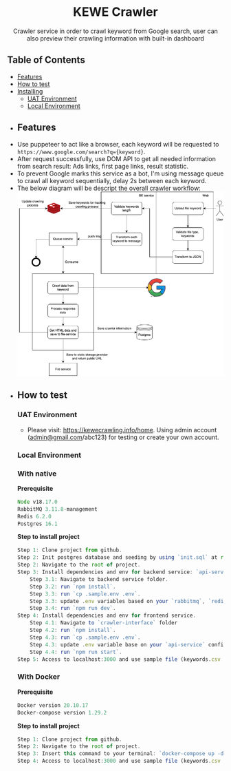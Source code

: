 <h1 align="center">KEWE Crawler</h1>

<p align="center">Crawler service in order to crawl keyword from Google search, user can also preview their crawling information with built-in dashboard</p>

## Table of Contents
  - [Features](#Features)
  - [How to test](#how-to-test)
  - [Installing](#installing)
    - [UAT Environment](#uat-environment)
    - [Local Environment](#local-environment)
 
*   ## Features
- Use puppeteer to act like a browser, each keyword will be requested to `https://www.google.com/search?q={keyword}`.
- After request successfully, use DOM API to get all needed information from search result: Ads links, first page links, result statistic.
- To prevent Google marks this service as a bot, I'm using message queue to crawl all keyword sequentially, delay 2s between each keyword.
- The below diagram will be descript the overall crawler workflow:
![alt text](https://raw.githubusercontent.com/dungtruongtien/kewe-crawler/main/crawl-workflow..png)

*   ## How to test

    ### UAT Environment
    - Please visit: <https://kewecrawling.info/home>. Using admin account (admin@gmail.com/abc123) for testing or create your own account.

    ### Local Environment
    ### With native
    **Prerequisite**
    ```ts
    Node v18.17.0
    RabbitMQ 3.11.8-management
    Redis 6.2.0
    Postgres 16.1
    ````
    **Step to install project**
    ```ts
    Step 1: Clone project from github. 
    Step 2: Init postgres database and seeding by using `init.sql` at root directory. 
    Step 2: Navigate to the root of project. 
    Step 3: Install dependencies and env for backend service: `api-service`, `file-service`, `crawler-service`. 
        Step 3.1: Navigate to backend service folder. 
        Step 3.2: run `npm install`. 
        Step 3.3: run `cp .sample.env .env`. 
        Step 3.3: update .env variables based on your `rabbitmq`, `redis`, `postgres` config. 
        Step 3.4: run `npm run dev`. 
    Step 4: Install dependencies and env for frontend service. 
        Step 4.1: Navigate to `crawler-interface` folder 
        Step 4.2: run `npm install`. 
        Step 4.3: run `cp .sample.env .env`. 
        Step 4.3: update .env variable base on your `api-service` config. 
        Step 4.4: run `npm run start`. 
    Step 5: Access to localhost:3000 and use sample file (keywords.csv at root director) and admin account (admin@gmail.com/abc123)for testing.
    ````

    ### With Docker
    **Prerequisite**
    ```ts
    Docker version 20.10.17 
    Docker-compose version 1.29.2
    ````

    **Step to install project**
    ```ts
    Step 1: Clone project from github. 
    Step 2: Navigate to the root of project. 
    Step 3: Insert this command to your terminal: `docker-compose up -d`. 
    Step 4: Access to localhost:3000 and use sample file (keywords.csv at root director) and admin account (admin@gmail.com/abc123)for testing.
    ````